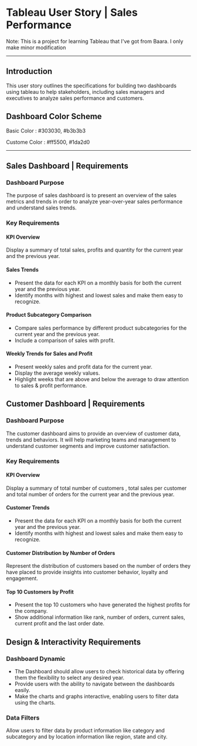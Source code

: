 # Tableau User Story | Sales Performance

Note: This is a project for learning Tableau that I've got from Baara. I only make minor modification

---
## Introduction
This user story outlines the specifications for building two dashboards using tableau to help stakeholders, including sales managers and executives to analyze sales performance and customers.

## Dashboard Color Scheme
Basic Color : #303030, #b3b3b3

Custome Color : #ff5500, #1da2d0

---
## Sales Dashboard | Requirements
### Dashboard Purpose
The purpose of sales dashboard is to present an overview of the sales metrics and trends in order to analyze year-over-year sales performance and understand sales trends.

### Key Requirements
#### KPI Overview
Display a summary of total sales, profits and quantity for the current year and the previous year.
#### Sales Trends
- Present the data for each KPI on a monthly basis for both the current year and the previous year.
- Identify months with highest and lowest sales and make them easy to recognize.
#### Product Subcategory Comparison
- Compare sales performance by different product subcategories for the current year and the previous year.
- Include a comparison of sales with profit.
#### Weekly Trends for Sales and Profit
- Present weekly sales and profit data for the current year.
- Display the average weekly values.
- Highlight weeks that are above and below the average to draw attention to sales & profit performance.


## Customer Dashboard | Requirements
### Dashboard Purpose
The customer dashboard aims to provide an overview of customer data, trends and behaviors. It will help marketing teams and management to understand customer segments and improve customer satisfaction.
### Key Requirements
#### KPI Overview
Display a summary of total number of customers , total sales per customer and total number of orders for the current year and the previous year.
#### Customer Trends
- Present the data for each KPI on a monthly basis for both the current year and the previous year.
- Identify months with highest and lowest sales and make them easy to recognize.
#### Customer Distribution by Number of Orders
Represent the distribution of customers based on the number of orders they have placed to provide insights into customer behavior, loyalty and engagement.
#### Top 10 Customers by Profit
- Present the top 10 customers who have generated the highest profits for the company.
- Show additional information like rank, number of orders, current sales, current profit and the last order date.


## Design & Interactivity Requirements
### Dashboard Dynamic
- The Dashboard should allow users to check historical data by offering them the flexibility to select any desired year.
- Provide users with the ability to navigate between the dashboards easily.
- Make the charts and graphs interactive, enabling users to filter data using the charts.
### Data Filters
Allow users to filter data by product information like category and subcategory and by location information like region, state and city.
